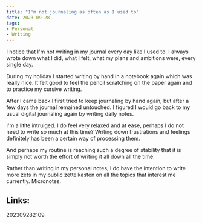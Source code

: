 ```yaml
---
title: "I'm not journaling as often as I used to"
date: 2023-09-28
tags:
- Personal
- Writing
---
```


I notice that I'm not writing in my journal every day like I used to. I always wrote down what I did, what I felt, what my plans and ambitions were, every single day.

During my holiday I started writing by hand in a notebook again which was really nice. It felt good to feel the pencil scratching on the paper again and to practice my cursive writing.

After I came back I first tried to keep journaling by hand again, but after a few days the journal remained untouched. I figured I would go back to my usual digital journaling again by writing daily notes.

I'm a litlte intruiged. I do feel very relaxed and at ease, perhaps I do not need to write so much at this time? Writing down frustrations and feelings definitely has been a certain way of processing them.

And perhaps my routine is reaching such a degree of stability that it is simply not worth the effort of writing it all down all the time.

Rather than writing in my personal notes, I do have the intention to write more zets in my public zettelkasten on all the topics that interest me currently. Micronotes.

## Links:

202309282109
